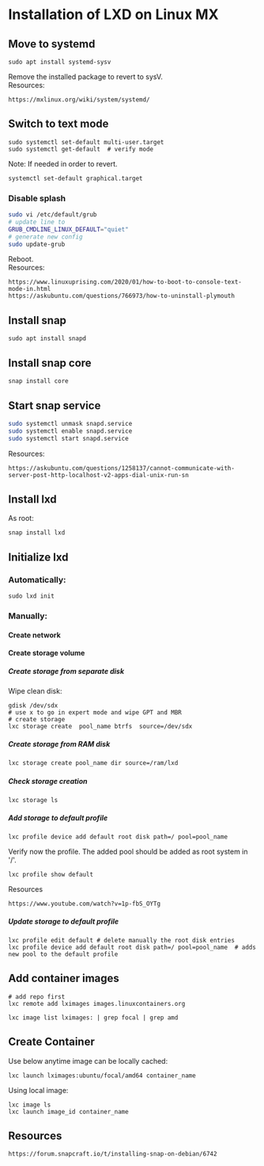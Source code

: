 # Installation of LXD on Linux MX
## Move to systemd
```
sudo apt install systemd-sysv
```
Remove the installed package to revert to sysV.<br/>
Resources:
```
https://mxlinux.org/wiki/system/systemd/
```

## Switch to text mode
```
sudo systemctl set-default multi-user.target
sudo systemctl get-default  # verify mode
```
Note: If needed in order to revert.
```
systemctl set-default graphical.target
```
### Disable splash
```bash
sudo vi /etc/default/grub
# update line to
GRUB_CMDLINE_LINUX_DEFAULT="quiet"
# generate new config
sudo update-grub
```
Reboot.<br/>
Resources:
```
https://www.linuxuprising.com/2020/01/how-to-boot-to-console-text-mode-in.html
https://askubuntu.com/questions/766973/how-to-uninstall-plymouth
```

## Install snap
```
sudo apt install snapd
```
## Install snap core
```
snap install core
```
## Start snap service
```bash
sudo systemctl unmask snapd.service
sudo systemctl enable snapd.service
sudo systemctl start snapd.service
```
Resources:
```
https://askubuntu.com/questions/1258137/cannot-communicate-with-server-post-http-localhost-v2-apps-dial-unix-run-sn
```
## Install lxd
As root:
```
snap install lxd
```
## Initialize lxd
### Automatically:
```
sudo lxd init 
```
### Manually:
#### Create network

#### Create storage volume
##### Create storage from separate disk
Wipe clean disk:
```
gdisk /dev/sdx
# use x to go in expert mode and wipe GPT and MBR
# create storage
lxc storage create  pool_name btrfs  source=/dev/sdx
```
##### Create storage from RAM disk
```sh
lxc storage create pool_name dir source=/ram/lxd
```
##### Check storage creation
```
lxc storage ls
```
##### Add storage to default profile
```
lxc profile device add default root disk path=/ pool=pool_name
```
Verify now the profile. The added pool should be added as root system in '/'.
```
lxc profile show default 
```
Resources
```
https://www.youtube.com/watch?v=1p-fbS_OYTg
```

##### Update storage to default profile
```
lxc profile edit default # delete manually the root disk entries
lxc profile device add default root disk path=/ pool=pool_name  # adds new pool to the default profile
```

## Add container images
```
# add repo first
lxc remote add lximages images.linuxcontainers.org

lxc image list lximages: | grep focal | grep amd
 ```
## Create Container
Use below anytime image can be locally cached:
```
lxc launch lximages:ubuntu/focal/amd64 container_name
```
Using local image:
```
lxc image ls
lxc launch image_id container_name
```
## Resources
```
https://forum.snapcraft.io/t/installing-snap-on-debian/6742
```
